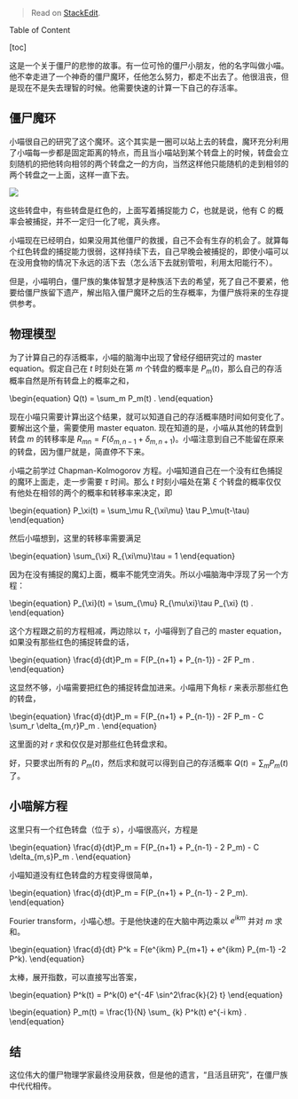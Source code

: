 
> Read on [StackEdit](https://stackedit.io/viewer#!url=https://raw.githubusercontent.com/emptymalei/pandemicControl/master/zombies/zombiesMasterEqn.md).

Table of Content

[toc]


这是一个关于僵尸的悲惨的故事。有一位可怜的僵尸小朋友，他的名字叫做小喵。他不幸走进了一个神奇的僵尸魔环，任他怎么努力，都走不出去了。他很沮丧，但是现在不是失去理智的时候。他需要快速的计算一下自己的存活率。

[](http://fc02.deviantart.net/fs47/f/2009/210/4/2/Zommy___the_cute_little_zombie_by_MissBloodyEyes.png)



## 僵尸魔环

小喵很自己的研究了这个魔环。这个其实是一圈可以站上去的转盘，魔环充分利用了小喵每一步都是固定距离的特点，而且当小喵站到某个转盘上的时候，转盘会立刻随机的把他转向相邻的两个转盘之一的方向，当然这样他只能随机的走到相邻的两个转盘之一上面，这样一直下去。

![](https://raw.githubusercontent.com/emptymalei/pandemicControl/master/zombies/resources/zombieCapture1D.png)


这些转盘中，有些转盘是红色的，上面写着捕捉能力 $C$，也就是说，他有 C 的概率会被捕捉，并不一定归一化了呢，真头疼。

小喵现在已经明白，如果没用其他僵尸的救援，自己不会有生存的机会了。就算每个红色转盘的捕捉能力很弱，这样持续下去，自己早晚会被捕捉的，即使小喵可以在没用食物的情况下永远的活下去（怎么活下去就别管啦，利用太阳能行不）。

但是，小喵明白，僵尸族的集体智慧才是种族活下去的希望，死了自己不要紧，他要给僵尸族留下遗产，解出陷入僵尸魔环之后的生存概率，为僵尸族将来的生存提供参考。




## 物理模型

为了计算自己的存活概率，小喵的脑海中出现了曾经仔细研究过的 master equation。假定自己在 $t$ 时刻处在第 $m$ 个转盘的概率是 $P_m(t)$，那么自己的存活概率自然是所有转盘上的概率之和，

\begin{equation}
Q(t) = \sum_m P_m(t) .
\end{equation}

现在小喵只需要计算出这个结果，就可以知道自己的存活概率随时间如何变化了。要解出这个量，需要使用 master equaton. 现在知道的是，小喵从其他的转盘到转盘 $m$ 的转移率是 $R_{mn} = F(\delta_{m,n-1} + \delta_{m,n+1})$。小喵注意到自己不能留在原来的转盘，因为僵尸就是，简直停不下来。

小喵之前学过 Chapman-Kolmogorov 方程。小喵知道自己在一个没有红色捕捉的魔环上面走，走一步需要 $\tau$ 时间。那么 $t$ 时刻小喵处在第 $\xi$ 个转盘的概率仅仅有他处在相邻的两个的概率和转移率来决定，即

\begin{equation}
P_\xi(t) = \sum_\mu R_{\xi\mu} \tau P_\mu(t-\tau)
\end{equation}

然后小喵想到，这里的转移率需要满足

\begin{equation}
\sum_{\xi} R_{\xi\mu}\tau = 1
\end{equation}

因为在没有捕捉的魔幻上面，概率不能凭空消失。所以小喵脑海中浮现了另一个方程：

\begin{equation}
P_{\xi}(t) = \sum_{\mu} R_{\mu\xi}\tau P_{\xi} (t) .
\end{equation}

这个方程跟之前的方程相减，两边除以 $\tau$，小喵得到了自己的 master equation，如果没有那些红色的捕捉转盘的话，

\begin{equation}
\frac{d}{dt}P_m = F(P_{n+1} + P_{n-1}) - 2F P_m .
\end{equation}

这显然不够，小喵需要把红色的捕捉转盘加进来。小喵用下角标 $r$ 来表示那些红色的转盘，

\begin{equation}
\frac{d}{dt}P_m = F(P_{n+1} + P_{n-1}) - 2F P_m  - C \sum_r \delta_{m,r}P_m .
\end{equation}

这里面的对 $r$ 求和仅仅是对那些红色转盘求和。

好，只要求出所有的 $P_m(t)$，然后求和就可以得到自己的存活概率 $Q(t)= \sum_mP_m(t)$了。



## 小喵解方程

这里只有一个红色转盘（位于 $s$），小喵很高兴，方程是

\begin{equation}
\frac{d}{dt}P_m = F(P_{n+1} + P_{n-1} - 2 P_m)  - C  \delta_{m,s}P_m .
\end{equation}

小喵知道没有红色转盘的方程变得很简单，

\begin{equation}
\frac{d}{dt}P_m = F(P_{n+1} + P_{n-1} - 2 P_m).
\end{equation}

Fourier transform，小喵心想。于是他快速的在大脑中两边乘以 $e^{ikm}$ 并对 $m$ 求和。

\begin{equation}
\frac{d}{dt} P^k  = F(e^{ikm} P_{m+1} + e^{ikm} P_{m-1} -2 P^k).
\end{equation}

太棒，展开指数，可以直接写出答案，

\begin{equation}
P^k(t) = P^k(0) e^{-4F \sin^2\frac{k}{2} t}
\end{equation}



\begin{equation}
P_m(t)  = \frac{1}{N} \sum_ {k} P^k(t) e^{-i km} .
\end{equation}






## 结

这位伟大的僵尸物理学家最终没用获救，但是他的遗言，“且活且研究”，在僵尸族中代代相传。